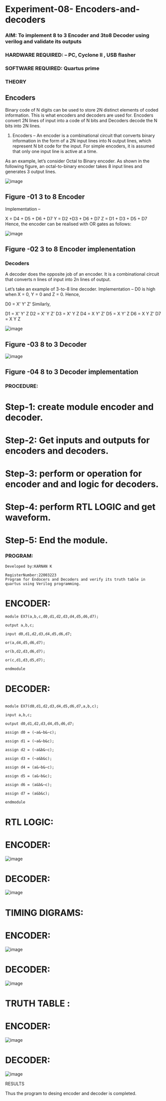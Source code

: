 # Experiment-08- Encoders-and-decoders 
### AIM: To implement 8 to 3 Encoder and  3to8 Decoder using verilog and validate its outputs
### HARDWARE REQUIRED:  – PC, Cyclone II , USB flasher
### SOFTWARE REQUIRED:   Quartus prime
### THEORY 

## Encoders
Binary code of N digits can be used to store 2N distinct elements of coded information. This is what encoders and decoders are used for. Encoders convert 2N lines of input into a code of N bits and Decoders decode the N bits into 2N lines.

1. Encoders –
An encoder is a combinational circuit that converts binary information in the form of a 2N input lines into N output lines, which represent N bit code for the input. For simple encoders, it is assumed that only one input line is active at a time.

As an example, let’s consider Octal to Binary encoder. As shown in the following figure, an octal-to-binary encoder takes 8 input lines and generates 3 output lines.

![image](https://user-images.githubusercontent.com/36288975/171543588-bc0746df-a173-4b35-989e-5fb7d385fe8a.png)
## Figure -01 3 to 8 Encoder 


Implementation –

X = D4 + D5 + D6 + D7
Y = D2 +D3 + D6 + D7
Z = D1 + D3 + D5 + D7 
Hence, the encoder can be realised with OR gates as follows:


![image](https://user-images.githubusercontent.com/36288975/171543740-68403b82-aa93-4c98-9343-f32b14885a2e.png)
## Figure -02 3 to 8 Encoder implenentation 

 ### Decoders 
A decoder does the opposite job of an encoder. It is a combinational circuit that converts n lines of input into 2n lines of output.

Let’s take an example of 3-to-8 line decoder.
Implementation –
D0 is high when X = 0, Y = 0 and Z = 0. Hence,

D0 = X’ Y’ Z’ 
Similarly,

D1 = X’ Y’ Z
D2 = X’ Y Z’
D3 = X’ Y Z
D4 = X Y’ Z’
D5 = X Y’ Z
D6 = X Y Z’
D7 = X Y Z 


![image](https://user-images.githubusercontent.com/36288975/171543978-ee2d0671-2846-40a1-8705-507fd6287a49.png)
## Figure -03 8 to 3 Decoder 



![image](https://user-images.githubusercontent.com/36288975/171543866-5a6eace6-8683-49d7-9c4f-a7cb30ec3035.png)
## Figure -04 8 to 3 Decoder implementation 

### PROCEDURE:

# Step-1: create module encoder and decoder.

# Step-2: Get inputs and outputs for encoders and decoders.

# Step-3: perform or operation for encoder and and logic for decoders.

# Step-4: perform RTL LOGIC and get waveform.

# Step-5: End the module.

### PROGRAM:
```
Developed by:KARNAN K

RegisterNumber:22003223
Program for Endocers and Decoders and verify its truth table in quartus using Verilog programming.
```
# ENCODER:
```
module EX7(a,b,c,d0,d1,d2,d3,d4,d5,d6,d7);

output a,b,c;

input d0,d1,d2,d3,d4,d5,d6,d7;

or(a,d4,d5,d6,d7);

or(b,d2,d3,d6,d7);

or(c,d1,d3,d5,d7);

endmodule
```

# DECODER:
```

module EX7(d0,d1,d2,d3,d4,d5,d6,d7,a,b,c);

input a,b,c;

output d0,d1,d2,d3,d4,d5,d6,d7;

assign d0 = (~a&~b&~c);

assign d1 = (~a&~b&c);

assign d2 = (~a&b&~c);

assign d3 = (~a&b&c);

assign d4 = (a&~b&~c);

assign d5 = (a&~b&c);

assign d6 = (a&b&~c);

assign d7 = (a&b&c);

endmodule
```


# RTL LOGIC:

# ENCODER:

![image](https://user-images.githubusercontent.com/118787064/214904916-54e3b6e8-50bf-4c97-9742-011559e4818f.png)



# DECODER:
![image](https://user-images.githubusercontent.com/118787064/214904995-a3406b60-5ba1-46b1-861d-3e0273c1dbfd.png)



# TIMING DIGRAMS:

# ENCODER:

![image](https://user-images.githubusercontent.com/118787064/214905056-8f8bb5a7-6f95-44c6-8c86-a929dc9a7df3.png)


# DECODER:

![image](https://user-images.githubusercontent.com/118787064/214905258-980938b4-5b10-4471-857c-526fa0c6df50.png)


# TRUTH TABLE :

# ENCODER:

![image](https://user-images.githubusercontent.com/118787064/214905299-6931caf3-4cab-4669-9c03-fe114f857e20.png)


# DECODER:
![image](https://user-images.githubusercontent.com/118787064/214905322-a8b3c859-b199-44c3-b51c-ef8edee71a5e.png)



RESULTS

Thus the program to desing encoder and decoder is completed.
